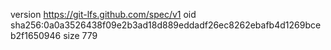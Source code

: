 version https://git-lfs.github.com/spec/v1
oid sha256:0a0a3526438f09e2b3ad18d889eddadf26ec8262ebafb4d1269bceb2f1650946
size 779
